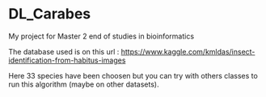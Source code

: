 # DL_Carabes
My project for Master 2 end of studies in bioinformatics

The database used is on this url : https://www.kaggle.com/kmldas/insect-identification-from-habitus-images

Here 33 species have been choosen but you can try with others classes to run this algorithm (maybe on other datasets).
